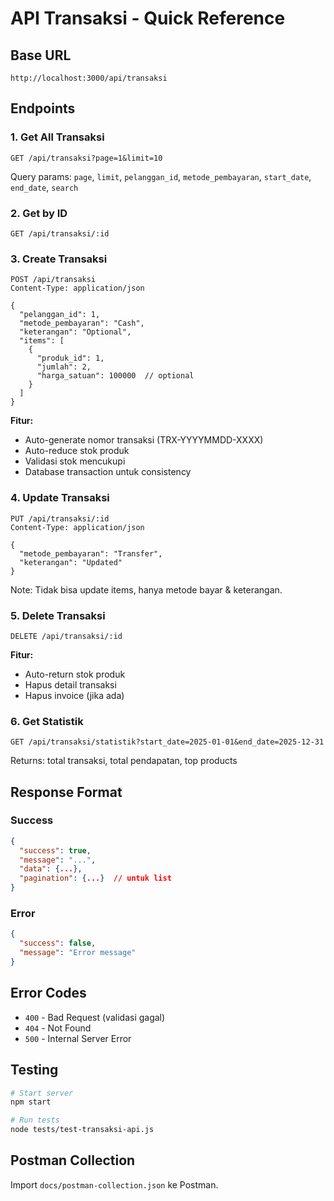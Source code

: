 # API Transaksi - Quick Reference

## Base URL
```
http://localhost:3000/api/transaksi
```

## Endpoints

### 1. Get All Transaksi
```http
GET /api/transaksi?page=1&limit=10
```

Query params: `page`, `limit`, `pelanggan_id`, `metode_pembayaran`, `start_date`, `end_date`, `search`

### 2. Get by ID
```http
GET /api/transaksi/:id
```

### 3. Create Transaksi
```http
POST /api/transaksi
Content-Type: application/json

{
  "pelanggan_id": 1,
  "metode_pembayaran": "Cash",
  "keterangan": "Optional",
  "items": [
    {
      "produk_id": 1,
      "jumlah": 2,
      "harga_satuan": 100000  // optional
    }
  ]
}
```

**Fitur:**
- Auto-generate nomor transaksi (TRX-YYYYMMDD-XXXX)
- Auto-reduce stok produk
- Validasi stok mencukupi
- Database transaction untuk consistency

### 4. Update Transaksi
```http
PUT /api/transaksi/:id
Content-Type: application/json

{
  "metode_pembayaran": "Transfer",
  "keterangan": "Updated"
}
```

Note: Tidak bisa update items, hanya metode bayar & keterangan.

### 5. Delete Transaksi
```http
DELETE /api/transaksi/:id
```

**Fitur:**
- Auto-return stok produk
- Hapus detail transaksi
- Hapus invoice (jika ada)

### 6. Get Statistik
```http
GET /api/transaksi/statistik?start_date=2025-01-01&end_date=2025-12-31
```

Returns: total transaksi, total pendapatan, top products

## Response Format

### Success
```json
{
  "success": true,
  "message": "...",
  "data": {...},
  "pagination": {...}  // untuk list
}
```

### Error
```json
{
  "success": false,
  "message": "Error message"
}
```

## Error Codes
- `400` - Bad Request (validasi gagal)
- `404` - Not Found
- `500` - Internal Server Error

## Testing
```bash
# Start server
npm start

# Run tests
node tests/test-transaksi-api.js
```

## Postman Collection
Import `docs/postman-collection.json` ke Postman.
